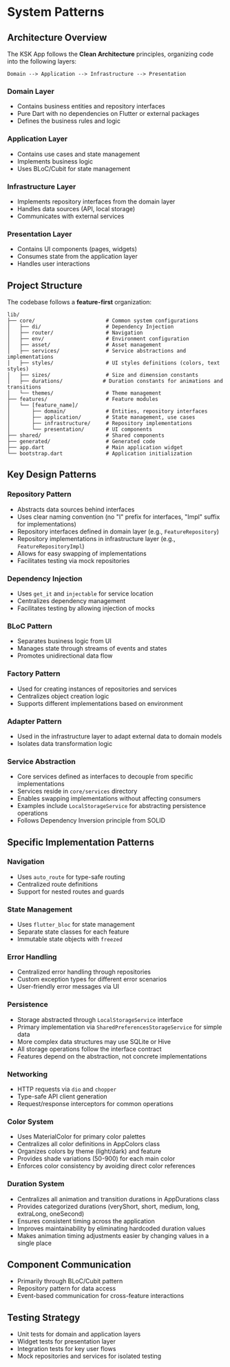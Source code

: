 # System Patterns

## Architecture Overview

The KSK App follows the **Clean Architecture** principles, organizing code into the following layers:

```
Domain --> Application --> Infrastructure --> Presentation
```

### Domain Layer
- Contains business entities and repository interfaces
- Pure Dart with no dependencies on Flutter or external packages
- Defines the business rules and logic

### Application Layer
- Contains use cases and state management
- Implements business logic
- Uses BLoC/Cubit for state management

### Infrastructure Layer
- Implements repository interfaces from the domain layer
- Handles data sources (API, local storage)
- Communicates with external services

### Presentation Layer
- Contains UI components (pages, widgets)
- Consumes state from the application layer
- Handles user interactions

## Project Structure
The codebase follows a **feature-first** organization:

```
lib/
├── core/                       # Common system configurations
│   ├── di/                     # Dependency Injection
│   ├── router/                 # Navigation
│   ├── env/                    # Environment configuration
│   ├── asset/                  # Asset management
│   ├── services/               # Service abstractions and implementations
│   ├── styles/                 # UI styles definitions (colors, text styles)
│   ├── sizes/                  # Size and dimension constants
│   ├── durations/             # Duration constants for animations and transitions
│   └── themes/                 # Theme management
├── features/                   # Feature modules
│   └── [feature_name]/         
│       ├── domain/             # Entities, repository interfaces
│       ├── application/        # State management, use cases
│       ├── infrastructure/     # Repository implementations
│       └── presentation/       # UI components
├── shared/                     # Shared components
├── generated/                  # Generated code
├── app.dart                    # Main application widget
└── bootstrap.dart              # Application initialization
```

## Key Design Patterns

### Repository Pattern
- Abstracts data sources behind interfaces
- Uses clear naming convention (no "I" prefix for interfaces, "Impl" suffix for implementations)
- Repository interfaces defined in domain layer (e.g., `FeatureRepository`)
- Repository implementations in infrastructure layer (e.g., `FeatureRepositoryImpl`)
- Allows for easy swapping of implementations
- Facilitates testing via mock repositories

### Dependency Injection
- Uses `get_it` and `injectable` for service location
- Centralizes dependency management
- Facilitates testing by allowing injection of mocks

### BLoC Pattern
- Separates business logic from UI
- Manages state through streams of events and states
- Promotes unidirectional data flow

### Factory Pattern
- Used for creating instances of repositories and services
- Centralizes object creation logic
- Supports different implementations based on environment

### Adapter Pattern
- Used in the infrastructure layer to adapt external data to domain models
- Isolates data transformation logic

### Service Abstraction
- Core services defined as interfaces to decouple from specific implementations
- Services reside in `core/services` directory
- Enables swapping implementations without affecting consumers
- Examples include `LocalStorageService` for abstracting persistence operations
- Follows Dependency Inversion principle from SOLID

## Specific Implementation Patterns

### Navigation
- Uses `auto_route` for type-safe routing
- Centralized route definitions
- Support for nested routes and guards

### State Management
- Uses `flutter_bloc` for state management
- Separate state classes for each feature
- Immutable state objects with `freezed`

### Error Handling
- Centralized error handling through repositories
- Custom exception types for different error scenarios
- User-friendly error messages via UI

### Persistence
- Storage abstracted through `LocalStorageService` interface
- Primary implementation via `SharedPreferencesStorageService` for simple data
- More complex data structures may use SQLite or Hive
- All storage operations follow the interface contract
- Features depend on the abstraction, not concrete implementations

### Networking
- HTTP requests via `dio` and `chopper`
- Type-safe API client generation
- Request/response interceptors for common operations

### Color System
- Uses MaterialColor for primary color palettes
- Centralizes all color definitions in AppColors class
- Organizes colors by theme (light/dark) and feature
- Provides shade variations (50-900) for each main color
- Enforces color consistency by avoiding direct color references

### Duration System
- Centralizes all animation and transition durations in AppDurations class
- Provides categorized durations (veryShort, short, medium, long, extraLong, oneSecond)
- Ensures consistent timing across the application
- Improves maintainability by eliminating hardcoded duration values
- Makes animation timing adjustments easier by changing values in a single place

## Component Communication
- Primarily through BLoC/Cubit pattern
- Repository pattern for data access
- Event-based communication for cross-feature interactions

## Testing Strategy
- Unit tests for domain and application layers
- Widget tests for presentation layer
- Integration tests for key user flows
- Mock repositories and services for isolated testing 